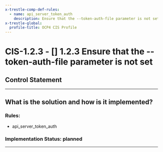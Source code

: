 ```yaml
---
x-trestle-comp-def-rules:
  - name: api_server_token_auth
    description: Ensure that the --token-auth-file parameter is not set
x-trestle-global:
  profile-title: OCP4 CIS Profile
---
```


# CIS-1.2.3 - \[\] 1.2.3 Ensure that the --token-auth-file parameter is not set

## Control Statement

______________________________________________________________________

## What is the solution and how is it implemented?

<!-- For implementation status enter one of: implemented, partial, planned, alternative, not-applicable -->

<!-- Note that the list of rules under ### Rules: is read-only and changes will not be captured after assembly to JSON -->

<!-- Enter possible prose for implementation response at the control level here, after this comment -->

### Rules:

  - api_server_token_auth

### Implementation Status: planned

______________________________________________________________________
